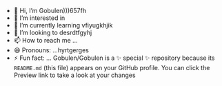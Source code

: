 - 👋 Hi, I’m Gobulen)))657fh
- 👀 I’m interested in 
- 🌱 I’m currently learning vfiyugkhjik
- 💞️ I’m looking to desrdtfgyhj
- 📫 How to reach me ...
- 😄 Pronouns: ...hyrtgerges
- ⚡ Fun fact: ...
Gobulen/Gobulen is a ✨ special ✨ repository because its `README.md` (this file) appears on your GitHub profile.
You can click the Preview link to take a look at your changes
